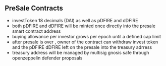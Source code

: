 ## PreSale Contracts

- investToken 18 decimals (DAI) as well as pDFIRE and dDFIRE
- both pDFIRE and dDFIRE will be minted once directly into the presale smart contract address
- buying allowance per investor grows per epoch until a defined cap limit
- after presale is over , owner of the contract can withdraw invest token and the pDFIRE dDFIRE left on the presale into the treasury adrress
- treasury address will be managed by multisig gnosis safe through openzeppelin defender proposals
